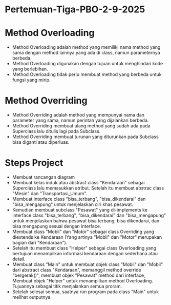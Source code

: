 # Pertemuan-Tiga-PBO-2-9-2025

# Method Overloading
- Method Overloading adalah method yang memiliki nama method yang sama dengan method lainnya yang ada di class, namun parameternya berbeda.
- Method Overloading digunakan dengan tujuan untuk menghindari kode yang berlebihan.
- Method Overloading tidak perlu membuat method yang berbeda untuk fungsi yang mirip.

# Method Overriding
- Method Overriding adalah method yang mempunyai nama dan parameter yang sama, namun perintah yang dijalankan berbeda.
- Method Overriding membuat ulang method yang sudah ada pada Superclass lalu ditulis lagi pada Subclass.
- Method Overriding membuat turunan yang diturunkan pada Subclass bisa diganti atau diperluas.

# Steps Project
- Membuat rancangan diagram
- Membuat kelas induk atau abstract class "Kendaraan" sebagai Superclass lalu memasukkan atribut. Setelah itu membuat abstrac class "Mesin" dan "Transportasi_Umum".
- Membuat interface class "bisa_terbang", "bisa_dikendarai" dan "bisa_mengapung" untuk menjelaskan ciri khas pesawat.
- Kemudian membuat subclass "Pesawat" yang di-implements ke interface class "bisa_terbang", "bisa_dikendarai" dan "bisa_mengapung" untuk menjelaskan bahwa pesawat bisa terbang, bisa dikendarai, dan bisa mengapung sesuai dengan interface.
- Membuat class "Mobil" dan "Motor" sebagai class Overriding yang diextends ke Kendaraan (Yang artinya "Mobil" dan "Motor" merupakan bagian dari "Kendaraan").
- Setelah itu membuat class "Helper" sebagai class Overloading yang bertujuan menampilkan informasi kendaraan dengan sederhana atau detail.
- Membuat class "Main" untuk membuat objek class "Mobil" dan "Mobil" dari abstract class "Kendaraan", memanggil method override "bergerak()", membuat objek "Pesawat" method dari interface, Membuat objek "Helper" untuk menampilkan method Overloading. Tujuannya sebagai titik menjalankan semua proram.
- Setelah selesai semua, saatnya run program pada class "Main" untuk melihat outputnya.
